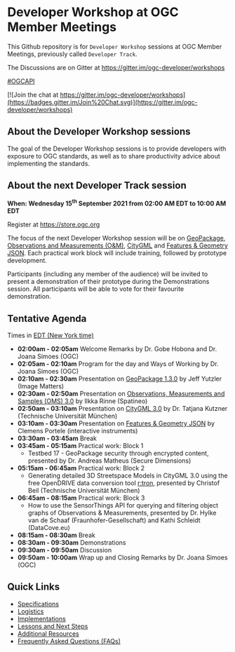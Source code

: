 # Developer Workshop at OGC Member Meetings


This Github repository is for `Developer Workshop` sessions at OGC Member Meetings, previously called `Developer Track`.

The Discussions are on Gitter at https://gitter.im/ogc-developer/workshops

[#OGCAPI](https://twitter.com/hashtag/OGCAPI)

[![Join the chat at https://gitter.im/ogc-developer/workshops](https://badges.gitter.im/Join%20Chat.svg)](https://gitter.im/ogc-developer/workshops)



About the Developer Workshop sessions
----------------

The goal of the Developer Workshop sessions is to provide developers with exposure to OGC standards, as well as to share productivity advice about implementing the standards.

About the next Developer Track session
----------------

**When: Wednesday 15<sup>th</sup> September 2021 from 02:00 AM EDT to 10:00 AM EDT**

Register at https://store.ogc.org

The focus of the next Developer Workshop session will be on [GeoPackage](http://www.geopackage.org/), [Observations and Measurements (O&M)](https://www.ogc.org/standards/om), [CityGML](https://www.ogc.org/standards/citygml) and [Features & Geometry JSON](https://www.ogc.org/projects/groups/featgeojsonswg). Each practical work block will include training, followed by prototype development.

Participants (including any member of the audience) will be invited to present a demonstration of their prototype during the Demonstrations session. All participants will be able to vote for their favourite demonstration.


Tentative Agenda
----------------

Times in [EDT (New York time)](https://www.timeanddate.com/worldclock/usa/new-york)


* **02:00am - 02:05am** Welcome Remarks by Dr. Gobe Hobona and Dr. Joana Simoes (OGC)
* **02:05am - 02:10am** Program for the day and Ways of Working by Dr. Joana Simoes (OGC)
* **02:10am - 02:30am** Presentation on [GeoPackage 1.3.0](http://www.geopackage.org/) by Jeff Yutzler (Image Matters)
* **02:30am - 02:50am** Presentation on [Observations, Measurements and Samples (OMS) 3.0](https://miro.com/app/board/o9J_lxZjCvU=/) by Ilkka Rinne (Spatineo)
* **02:50am - 03:10am** Presentation on [CityGML 3.0](https://github.com/opengeospatial/CityGML-3.0CM) by Dr. Tatjana Kutzner (Technische Universität München)
* **03:10am - 03:30am** Presentation on [Features & Geometry JSON](https://www.ogc.org/projects/groups/featgeojsonswg) by Clemens Portele (interactive instruments)
* **03:30am - 03:45am** Break
* **03:45am - 05:15am** Practical work: Block 1
  * Testbed 17 - GeoPackage security through encrypted content, presented by Dr. Andreas Matheus (Secure Dimensions)
* **05:15am - 06:45am** Practical work: Block 2
  * Generating detailed 3D Streetspace Models in CityGML 3.0 using the free OpenDRIVE data conversion tool [r:tron](https://www.asg.ed.tum.de/en/gis/software/rtron/), presented by Christof Beil (Technische Universität München)
* **06:45am - 08:15am** Practical work: Block 3
  * How to use the SensorThings API for querying and filtering object graphs of Observations & Measurements, presented by Dr. Hylke van de Schaaf (Fraunhofer-Gesellschaft) and Kathi Schleidt (DataCove.eu)
* **08:15am - 08:30am** Break
* **08:30am - 09:30am** Demonstrations
* **09:30am - 09:50am** Discussion
* **09:50am - 10:00am** Wrap up and Closing Remarks by Dr. Joana Simoes (OGC)

Quick Links
------

* [Specifications](./specs.adoc)
* [Logistics](./logistics.adoc)
* [Implementations](./implementations.adoc)
* [Lessons and Next Steps](./lessonsAndNextSteps.adoc)
* [Additional Resources](./additionalResources.adoc)
* [Frequently Asked Questions (FAQs)](./FAQ.adoc)
